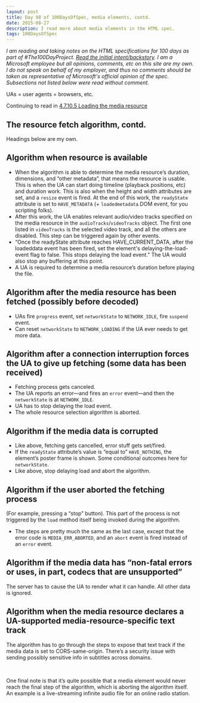 ```yaml
---
layout: post
title: Day 98 of 100DaysOfSpec, media elements, contd.
date: 2015-08-27
description: I read more about media elements in the HTML spec.
tags: 100DaysOfSpec
---
```


*I am reading and taking notes on the HTML specifications for 100 days as part of #The100DayProject. [Read the initial intent/backstory](http://melanie-richards.com/blog/100-day-project). I am a Microsoft employee but all opinions, comments, etc on this site are my own. I do not speak on behalf of my employer, and thus no comments should be taken as representative of Microsoft's official opinion of the spec. Subsections not listed below were read without comment.*

UAs = user agents = browsers, etc.

Continuing to read in [4.7.10.5 Loading the media resource](http://www.w3.org/TR/html5/embedded-content-0.html#loading-the-media-resource)

## The resource fetch algorithm, contd.

Headings below are my own.

## Algorithm when resource is available

* When the algorithm is able to determine the media resource’s duration, dimensions, and “other metadata”, that means the resource is usable. This is when the UA can start doing timeline (playback positions, etc) and duration work. This is also when the height and width attributes are set, and a `resize` event is fired. At the end of this work, the `readyState` attribute is set to `HAVE_METADATA` (+ `loadedmetadata` DOM event, for you scripting folks).
* After this work, the UA enables relevant audio/video tracks specified on the media resource in the `audioTracks`/`videoTracks` object. The first one listed in `videoTracks` is the selected video track, and all the others are disabled. This step can be triggered again by other events.
* “Once the readyState attribute reaches HAVE_CURRENT_DATA, after the loadeddata event has been fired, set the element's delaying-the-load-event flag to false. This stops delaying the load event.” The UA would also stop any buffering at this point.
* A UA is required to determine a media resource’s duration before playing the file.

## Algorithm after the media resource has been fetched (possibly before decoded)

* UAs fire `progress` event, set `networkState` to `NETWORK_IDLE`, fire `suspend` event.
* Can reset `networkState` to `NETWORK_LOADING` if the UA ever needs to get more data.

## Algorithm after a connection interruption forces the UA to give up fetching (some data has been received)

* Fetching process gets canceled.
* The UA reports an error—and fires an `error` event—and then the `networkState` is at `NETWORK_IDLE`.
* UA has to stop delaying the load event.
* The whole resource selection algorithm is aborted.

## Algorithm if the media data is corrupted

* Like above, fetching gets cancelled, error stuff gets set/fired.
* If the `readyState` attribute’s value is “equal to” `HAVE_NOTHING`, the element’s poster frame is shown. Some conditional outcomes here for `networkState`.
* Like above, stop delaying load and abort the algorithm.

## Algorithm if the user aborted the fetching process

(For example, pressing a “stop” button). This part of the process is not triggered by the `load` method itself being invoked during the algorithm.

* The steps are pretty much the same as the last case, except that the error code is `MEDIA_ERR_ABORTED`, and an `abort` event is fired instead of an `error` event.

## Algorithm if the media data has “non-fatal errors or uses, in part, codecs that are unsupported”

The server has to cause the UA to render what it can handle. All other data is ignored.

## Algorithm when the media resource declares a UA-supported media-resource-specific text track

The algorithm has to go through the steps to expose that text track if the media data is set to CORS-same-origin. There’s a security issue with sending possibly sensitive info in subtitles across domains.

&nbsp;

One final note is that it’s quite possible that a media element would never reach the final step of the algorithm, which is aborting the algorithm itself. An example is a live-streaming infinite audio file for an online radio station.